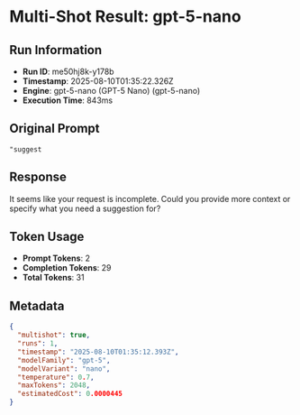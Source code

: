 # Multi-Shot Result: gpt-5-nano

## Run Information
- **Run ID**: me50hj8k-y178b
- **Timestamp**: 2025-08-10T01:35:22.326Z
- **Engine**: gpt-5-nano (GPT-5 Nano) (gpt-5-nano)
- **Execution Time**: 843ms

## Original Prompt
```
"suggest
```

## Response
It seems like your request is incomplete. Could you provide more context or specify what you need a suggestion for?


## Token Usage
- **Prompt Tokens**: 2
- **Completion Tokens**: 29
- **Total Tokens**: 31


## Metadata
```json
{
  "multishot": true,
  "runs": 1,
  "timestamp": "2025-08-10T01:35:12.393Z",
  "modelFamily": "gpt-5",
  "modelVariant": "nano",
  "temperature": 0.7,
  "maxTokens": 2048,
  "estimatedCost": 0.0000445
}
```
